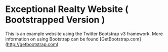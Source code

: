 # Exceptional Realty Website ( Bootstrapped Version )

This is an example website using the Twitter Bootstrap v3 framework.
More information on using Bootstrap can be found [GetBootstrap.com]
(http://getbootstrap.com)

